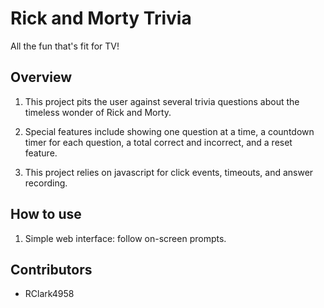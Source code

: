 # Rick and Morty Trivia

All the fun that's fit for TV!

## Overview

1. This project pits the user against several trivia questions about the timeless wonder of Rick and Morty. 

2. Special features include showing one question at a time, a countdown timer for each question, a total correct and incorrect, and a reset feature.

3. This project relies on javascript for click events, timeouts, and answer recording.

## How to use

1. Simple web interface: follow on-screen prompts.

## Contributors

* RClark4958